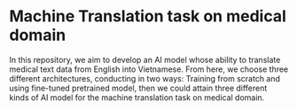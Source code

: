 # Machine Translation task on medical domain
In this repository, we aim to develop an AI model whose ability to translate medical text data from English into Vietnamese. From here, we choose three different architectures, conducting in two ways: Training from scratch and using fine-tuned pretrained model, then we could attain three different kinds of AI model for the machine translation task on medical domain.

